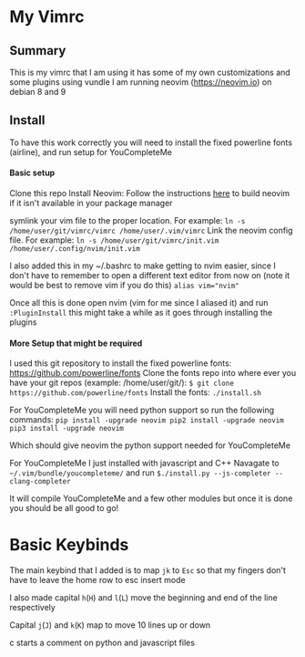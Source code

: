 # My Vimrc
## Summary
This is my vimrc that I am using it has some of my own customizations and some plugins using vundle
I am running neovim (https://neovim.io) on debian 8 and 9

## Install
To have this work correctly you will need to install the fixed powerline fonts (airline), and run setup for YouCompleteMe

#### Basic setup
Clone this repo
Install Neovim:
Follow the instructions [here](https://github.com/neovim/neovim/wiki/Building-Neovim) to build neovim if it isn't available in your package manager

symlink your vim file to the proper location. For example:
`ln -s /home/user/git/vimrc/vimrc /home/user/.vim/vimrc`
Link the neovim config file. For example:
`ln -s /home/user/git/vimrc/init.vim /home/user/.config/nvim/init.vim`

I also added this in my ~/.bashrc to make getting to nvim easier, since I don't have to remember to open a different text editor from now on (note it would be best to remove vim if you do this)
`alias vim="nvim"`

Once all this is done open nvim (vim for me since I aliased it) and run `:PluginInstall` this might take a while as it goes through installing the plugins

#### More Setup that might be required
I used this git repository to install the fixed powerline fonts: https://github.com/powerline/fonts
Clone the fonts repo into where ever you have your git repos (example: /home/user/git/):
`$ git clone https://github.com/powerline/fonts`
Install the fonts:
`./install.sh`


For YouCompleteMe you will need python support so run the following commands:
`pip install -upgrade neovim
pip2 install -upgrade neovim
pip3 install -upgrade neovim`

Which should give neovim the python support needed for YouCompleteMe

For YouCompleteMe I just installed with javascript and C++
Navagate to `~/.vim/bundle/youcompleteme/` and run `$./install.py --js-completer --clang-completer`

It will compile YouCompleteMe and a few other modules but once it is done you should be all good to go!




# Basic Keybinds

The main keybind that I added is to map `jk` to `Esc` so that my fingers don't have to leave the home row to esc insert mode

I also made capital `h`(`H`) and `l`(`L`) move the beginning and end of the line respectively

Capital `j`(`J`) and `k`(`K`) map to move 10 lines up or down

<space>c starts a comment on python and javascript files
